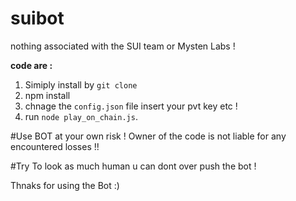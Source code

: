 # suibot
nothing associated with the SUI team or Mysten Labs ! 

**code are :**
1. Simiply install by `git clone`
2. npm install
3. chnage the `config.json` file insert your pvt key etc !
4. run `node play_on_chain.js`.

#Use BOT at your own risk ! Owner of the code is not liable for any encountered losses !! 

#Try To look as much human u can dont over push the bot !

   
Thnaks for using the Bot :)

 

